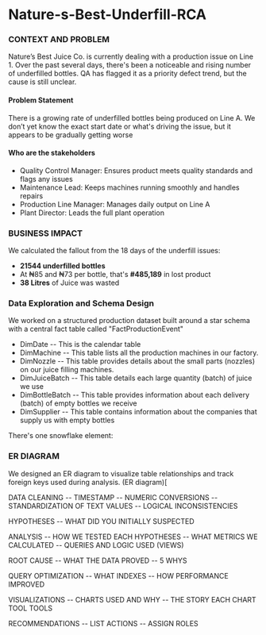 # Nature-s-Best-Underfill-RCA

### CONTEXT AND PROBLEM
Nature’s Best Juice Co. is currently dealing with a production issue on Line 1. Over the past several days, there's been a noticeable and rising number of underfilled bottles. QA has flagged it as a priority defect trend, but the cause is still unclear.

#### Problem Statement
There is a growing rate of underfilled bottles being produced on Line A. We don’t yet know the exact start date or what's driving the issue, but it appears to be gradually getting worse

#### Who are the stakeholders
* Quality Control Manager: Ensures product meets quality standards and flags any issues
* Maintenance Lead: Keeps machines running smoothly and handles repairs
* Production Line Manager: Manages daily output on Line A
* Plant Director: Leads the full plant operation

### BUSINESS IMPACT
We calculated the fallout from the 18 days of the underfill issues:
* **21544 underfilled bottles**
* At ₦85 and ₦73 per bottle, that's **#485,189** in lost product
* **38 Litres** of Juice was wasted


### Data Exploration and Schema Design
We worked on a structured production dataset built around a star schema with a central fact table called "FactProductionEvent"
* DimDate -- This is the calendar table
* DimMachine -- This table lists all the production machines in our factory.
* DimNozzle -- This table provides details about the small parts (nozzles) on our juice filling machines.
* DimJuiceBatch -- This table details each large quantity (batch) of juice we use
* DimBottleBatch -- This table provides information about each delivery (batch) of empty bottles we receive
* DimSupplier -- This table contains information about the companies that supply us with empty bottles

There's one snowflake element: 
  
### ER DIAGRAM 
We designed an ER diagram to visualize table relationships and track foreign keys used during analysis.
(ER diagram)[

DATA CLEANING
-- TIMESTAMP
-- NUMERIC CONVERSIONS
-- STANDARDIZATION OF TEXT VALUES
-- LOGICAL INCONSISTENCIES

HYPOTHESES
-- WHAT DID YOU INITIALLY SUSPECTED

ANALYSIS
-- HOW WE TESTED EACH HYPOTHESES
-- WHAT METRICS WE CALCULATED
-- QUERIES AND LOGIC USED (VIEWS)

ROOT CAUSE
-- WHAT THE DATA PROVED
-- 5 WHYS

QUERY OPTIMIZATION
-- WHAT INDEXES 
-- HOW PERFORMANCE IMPROVED

VISUALIZATIONS
-- CHARTS USED AND WHY
-- THE STORY EACH CHART TOOL
TOOLS

RECOMMENDATIONS
-- LIST ACTIONS
-- ASSIGN ROLES





